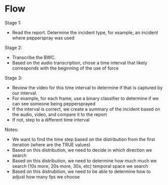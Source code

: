 # Flow

Stage 1: 
- Read the report. Determine the incident type, for example, an incident where pepperspray was used

Stage 2:
- Transcribe the BWC. 
- Based on the audio transcription, chose a time interval that likely corresponds with the beginning of the use of force

Stage 3: 
- Review the video for this time interval to determine if that is captured by our interval.
- For example, for each frame, use a binary classifier to determine if we can see someone being peppersprayed 
- If the interval is correct, we create a summary of the incident based on the audio, video, and compare it to the report 
- If not, step to a different time interval 

Notes:
- We want to find the time step based on the distribution from the first iteration (where are the TRUE values)
- Based on this distribution, we need to decide in which direction we search
- Based on this distribution, we need to determine how much much we search (10s more, 20s more, 30s, etc) temporal space we search
- Based on this distrubition, we need to be able to determine how to adjust how many fps we choose
